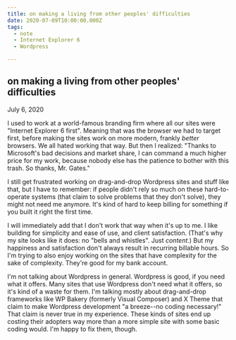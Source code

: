 ```yaml
---
title: on making a living from other peoples' difficulties 
date: 2020-07-09T10:00:00.000Z
tags:
  - note 
  - Internet Explorer 6
  - Wordpress

---
```


## on making a living from other peoples' difficulties 

July 6, 2020

I used to work at a world-famous branding firm where all our sites were "Internet Explorer 6 first". Meaning that was the browser we had to target first, before making the sites work on more modern, frankly _better_ browsers. We all hated working that way. But then I realized: "Thanks to Microsoft's bad decisions and market share, I can command a much higher price for my work, because nobody else has the patience to bother with this trash. So thanks, Mr. Gates."

I still get frustrated working on drag-and-drop Wordpress sites and stuff like that, but I have to remember: if people didn't rely so much on these hard-to-operate systems (that claim to solve problems that they don't solve), they might not need me anymore. It's kind of hard to keep billing for something if you built it right the first time. 

I will immediately add that I don't work that way when it's up to me. I like building for simplicity and ease of use, and client satisfaction. (That's why my site looks like it does: no "bells and whistles". Just _content_.) But my happiness and satisfaction don't always result in recurring billable hours. So I'm trying to also enjoy working on the sites that have complexity for the sake of complexity. They're good for my bank account.

I'm not talking about Wordpress in general. Wordpress is good, if you need what it offers. Many sites that use Wordpress don't need what it offers, so it's kind of a waste for them. I'm talking mostly about drag-and-drop frameworks like WP Bakery (formerly Visual Composer) and X Theme that claim to make Wordpress development "a breeze--no coding necessary!" That claim is never true in my experience. These kinds of sites end up costing their adopters way more than a more simple site with some basic coding would. I'm happy to fix them, though.